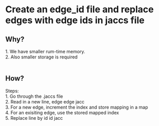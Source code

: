 <h1>Create an edge_id file and replace edges with edge ids in jaccs file</h1>
<h2>Why?</h2>
1. We have smaller rum-time memory.</br>
2. Also smaller storage is required</br></br>

<h2>How?</h2>
Steps:</br>
1. Go through the .jaccs file</br>
2. Read in a new line, edge edge jacc</br>
3. For a new edge, increment the index and store mapping in a map</br>
4. For an exisiting edge, use the stored mapped index</br>
5. Replace line by id id jacc</br>

 

